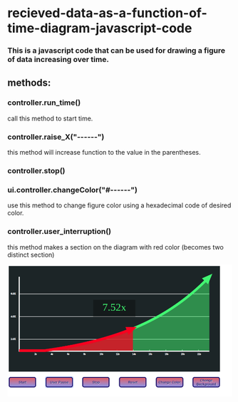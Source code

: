 # recieved-data-as-a-function-of-time-diagram-javascript-code

### This is a javascript code that can be used for drawing a figure of data increasing over time.

## methods:
### controller.run_time()
call this method to start time.

### controller.raise_X("------")
this method will increase function to the value in the parentheses.

### controller.stop()

### ui.controller.changeColor("#------")
use this method to change figure color using a hexadecimal code of desired color.

### controller.user_interruption()
this method makes a section on the diagram with red color (becomes two distinct section)

![](images/photo0.png)
